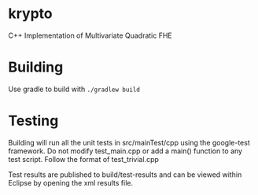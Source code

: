 krypto
======

C++ Implementation of Multivariate Quadratic FHE 

Building
==========

Use gradle to build with ``./gradlew build``

Testing
==========

Building will run all the unit tests in src/mainTest/cpp using the google-test framework. Do not modify test_main.cpp or add a main() function to any test script. Follow the format of test_trivial.cpp

Test results are published to build/test-results and can be viewed within Eclipse by opening the xml results file.